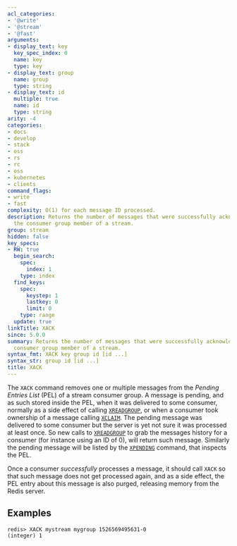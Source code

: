```yaml
---
acl_categories:
- '@write'
- '@stream'
- '@fast'
arguments:
- display_text: key
  key_spec_index: 0
  name: key
  type: key
- display_text: group
  name: group
  type: string
- display_text: id
  multiple: true
  name: id
  type: string
arity: -4
categories:
- docs
- develop
- stack
- oss
- rs
- rc
- oss
- kubernetes
- clients
command_flags:
- write
- fast
complexity: O(1) for each message ID processed.
description: Returns the number of messages that were successfully acknowledged by
  the consumer group member of a stream.
group: stream
hidden: false
key_specs:
- RW: true
  begin_search:
    spec:
      index: 1
    type: index
  find_keys:
    spec:
      keystep: 1
      lastkey: 0
      limit: 0
    type: range
  update: true
linkTitle: XACK
since: 5.0.0
summary: Returns the number of messages that were successfully acknowledged by the
  consumer group member of a stream.
syntax_fmt: XACK key group id [id ...]
syntax_str: group id [id ...]
title: XACK
---
```

The `XACK` command removes one or multiple messages from the
*Pending Entries List* (PEL) of a stream consumer group. A message is pending,
and as such stored inside the PEL, when it was delivered to some consumer,
normally as a side effect of calling [`XREADGROUP`](/commands/xreadgroup), or when a consumer took
ownership of a message calling [`XCLAIM`](/commands/xclaim). The pending message was delivered to
some consumer but the server is yet not sure it was processed at least once.
So new calls to [`XREADGROUP`](/commands/xreadgroup) to grab the messages history for a consumer
(for instance using an ID of 0), will return such message.
Similarly the pending message will be listed by the [`XPENDING`](/commands/xpending) command,
that inspects the PEL.

Once a consumer *successfully* processes a message, it should call `XACK`
so that such message does not get processed again, and as a side effect,
the PEL entry about this message is also purged, releasing memory from the
Redis server.

## Examples

```
redis> XACK mystream mygroup 1526569495631-0
(integer) 1
```
